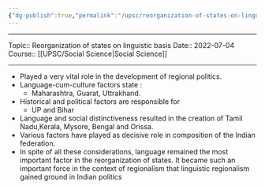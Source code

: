 ```yaml
---
{"dg-publish":true,"permalink":"/upsc/reorganization-of-states-on-linguistic-basis/"}
---
```


----
Topic:: Reorganization of states on linguistic basis
Date:: 2022-07-04
Course:: [[UPSC/Social Science\|Social Science]] 

----

- Played a very vital role in the development of regional politics. 
- Language-cum-culture factors state :
	- Maharashtra, Guarat, Uttrakhand.
- Historical and political factors are responsible for 
	- UP and Bihar 
- Language and social distinctiveness resulted in the creation of Tamil Nadu,Kerala, Mysore, Bengal and Orissa. 
- Various factors have played as decisive role in composition of the Indian federation. 
- In spite of all these considerations, language remained the most important factor in the reorganization of states. It became such an important force in the context of regionalism that linguistic regionalism gained ground in Indian politics

